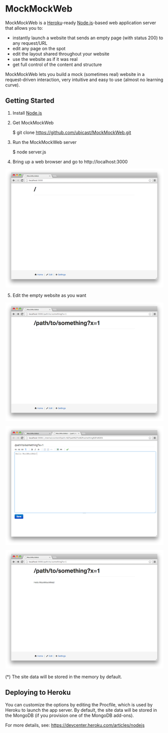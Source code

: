 MockMockWeb
===========

MockMockWeb is a [Heroku](https://www.heroku.com/)-ready [Node.js](http://nodejs.org/)-based web application server that allows you to:

* instantly launch a website that sends an empty page (with status 200) to any request/URL
* edit any page on the spot
* edit the layout shared throughout your website
* use the website as if it was real
* get full control of the content and structure

MockMockWeb lets you build a mock (sometimes real) website in a request-driven interaction, very intuitive and easy to use (almost no learning curve).

Getting Started
----------------

1) Install [Node.js](http://nodejs.org/)

2) Get MockMockWeb

    $ git clone https://github.com/ubicast/MockMockWeb.git

3) Run the MockMockWeb server

    $ node server.js

4) Bring up a web browser and go to http://localhost:3000

![index page](docs/index.png)

5) Edit the empty website as you want

![move to any path](docs/any-path.png)

![edit the page](docs/edit-page.png)

![edited](docs/edited.png)

(*) The site data will be stored in the memory by default.

Deploying to Heroku
-------------------

You can customize the options by editing the Procfile, which is used by Heroku to launch the app server. By default, the site data will be stored in the MongoDB (if you provision one of the MongoDB add-ons).

For more details, see: https://devcenter.heroku.com/articles/nodejs


